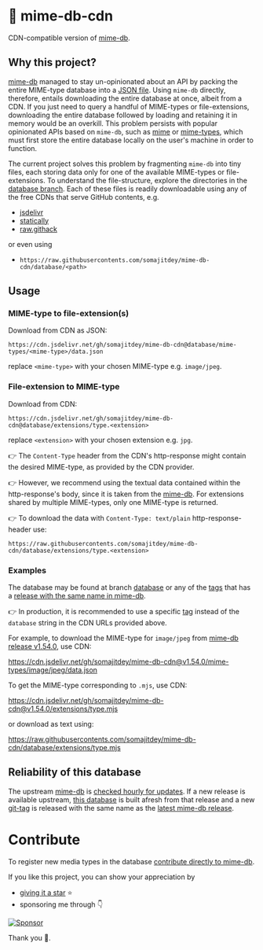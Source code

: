 # 💁 mime-db-cdn
CDN-compatible version of [mime-db](https://github.com/jshttp/mime-db).

## Why this project?
[mime-db](https://github.com/jshttp/mime-db) managed to stay un-opinionated about an API by packing the entire MIME-type database into a [JSON file](https://github.com/jshttp/mime-db/blob/master/db.json). Using `mime-db` directly, therefore, entails downloading the entire database at once, albeit from a CDN. If you just need to query a handful of MIME-types or file-extensions, downloading the entire database followed by loading and retaining it in memory would be an overkill. This problem persists with popular opinionated APIs based on `mime-db`, such as [mime](https://www.npmjs.com/package/mime) or [mime-types](https://www.npmjs.com/package/mime-types), which must first store the entire database locally on the user's machine in order to function.

The current project solves this problem by fragmenting `mime-db` into tiny files, each storing data only for one of the available MIME-types or file-extensions. To understand the file-structure, explore the directories in the [database branch](https://github.com/SomajitDey/mime-db-cdn/tree/database). Each of these files is readily downloadable using any of the free CDNs that serve GitHub contents, e.g.
- [jsdelivr](https://www.jsdelivr.com/?docs=gh)
- [statically](https://github.com/staticallyio/statically)
- [raw.githack](https://raw.githack.com/)

or even using
- `https://raw.githubusercontents.com/somajitdey/mime-db-cdn/database/<path>`

## Usage

### MIME-type to file-extension(s)
Download from CDN as JSON:
```
https://cdn.jsdelivr.net/gh/somajitdey/mime-db-cdn@database/mime-types/<mime-type>/data.json
```
replace `<mime-type>` with your chosen MIME-type e.g. `image/jpeg`.

### File-extension to MIME-type
Download from CDN:
```
https://cdn.jsdelivr.net/gh/somajitdey/mime-db-cdn@database/extensions/type.<extension>
```
replace `<extension>` with your chosen extension e.g. `jpg`.

👉 The `Content-Type` header from the CDN's http-response might contain the desired MIME-type, as provided by the CDN provider.

👉 However, we recommend using the textual data contained within the http-response's body, since it is taken from the [mime-db](https://github.com/jshttp/mime-db). For extensions shared by multiple MIME-types, only one MIME-type is returned.

👉 To download the data with `Content-Type: text/plain` http-response-header use:

```
https://raw.githubusercontents.com/somajitdey/mime-db-cdn/database/extensions/type.<extension>
```

### Examples
The database may be found at branch [database](https://github.com/SomajitDey/mime-db-cdn/tree/database) or any of the [tags](https://github.com/SomajitDey/mime-db-cdn/tags) that has a [release with the same name in mime-db](https://github.com/jshttp/mime-db/tags).

👉 In production, it is recommended to use a specific [tag](https://github.com/SomajitDey/mime-db-cdn/tags) instead of the `database` string in the CDN URLs provided above.

For example, to download the MIME-type for `image/jpeg` from [mime-db release v1.54.0](https://github.com/jshttp/mime-db/releases/tag/v1.54.0), use CDN:

https://cdn.jsdelivr.net/gh/somajitdey/mime-db-cdn@v1.54.0/mime-types/image/jpeg/data.json

To get the MIME-type corresponding to `.mjs`, use CDN:

https://cdn.jsdelivr.net/gh/somajitdey/mime-db-cdn@v1.54.0/extensions/type.mjs

or download as text using:

https://raw.githubusercontents.com/somajitdey/mime-db-cdn/database/extensions/type.mjs

## Reliability of this database
The upstream [mime-db](https://github.com/jshttp/mime-db) is [checked hourly for updates](https://github.com/SomajitDey/mime-db-cdn/actions). If a new release is available upstream, [this database](https://github.com/SomajitDey/mime-db-cdn/tree/database) is built afresh from that release and a new [git-tag](https://github.com/SomajitDey/mime-db-cdn/tags) is released with the same name as the [latest mime-db release](https://github.com/jshttp/mime-db/releases).

# Contribute
To register new media types in the database [contribute directly to mime-db](https://github.com/jshttp/mime-db#contributing).

If you like this project, you can show your appreciation by
- [giving it a star](https://github.com/SomajitDey/mime-db-cdn/stargazers) ⭐
-  sponsoring me through 👇

[![Sponsor](https://www.buymeacoffee.com/assets/img/custom_images/yellow_img.png)](https://buymeacoffee.com/SomajitDey)

Thank you 💚.
